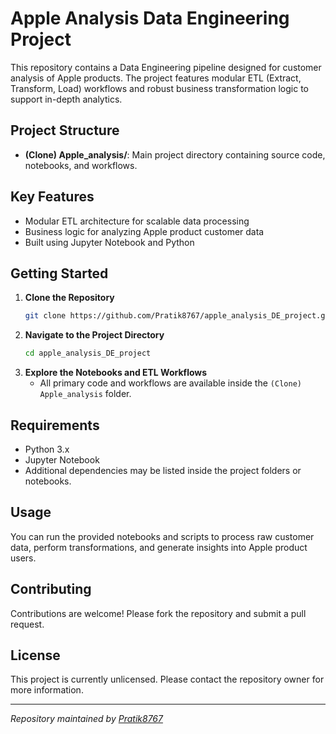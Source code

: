 # Apple Analysis Data Engineering Project

This repository contains a Data Engineering pipeline designed for customer analysis of Apple products.
The project features modular ETL (Extract, Transform, Load) workflows and robust business transformation logic to support in-depth analytics.

## Project Structure

- **(Clone) Apple_analysis/**: Main project directory containing source code, notebooks, and workflows.

## Key Features

- Modular ETL architecture for scalable data processing
- Business logic for analyzing Apple product customer data
- Built using Jupyter Notebook and Python

## Getting Started

1. **Clone the Repository**
    ```bash
    git clone https://github.com/Pratik8767/apple_analysis_DE_project.git
    ```
2. **Navigate to the Project Directory**
    ```bash
    cd apple_analysis_DE_project
    ```
3. **Explore the Notebooks and ETL Workflows**
    - All primary code and workflows are available inside the `(Clone) Apple_analysis` folder.

## Requirements

- Python 3.x
- Jupyter Notebook
- Additional dependencies may be listed inside the project folders or notebooks.

## Usage

You can run the provided notebooks and scripts to process raw customer data, perform transformations, and generate insights into Apple product users.

## Contributing

Contributions are welcome! Please fork the repository and submit a pull request.

## License

This project is currently unlicensed. Please contact the repository owner for more information.

---

*Repository maintained by [Pratik8767](https://github.com/Pratik8767)*
